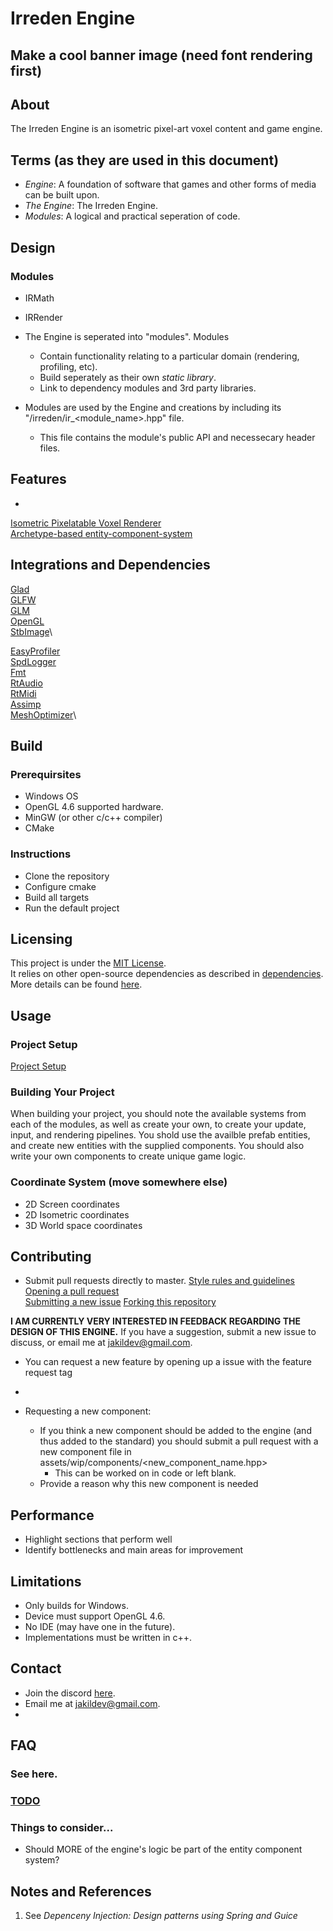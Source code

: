 # Irreden Engine

## Make a cool banner image (need font rendering first)

## About
The Irreden Engine is an isometric pixel-art voxel content and game engine.

## Terms (as they are used in this document)
-   *Engine*: A foundation of software that games and other forms of media can be built upon.
-   *The Engine*: The Irreden Engine.
-   *Modules*: A logical and practical seperation of code.


## Design

### Modules
-   IRMath
-   IRRender

-   The Engine is seperated into "modules". Modules
    -   Contain functionality relating to a particular domain (rendering, profiling, etc).
    -   Build seperately as their own *static library*.
    -   Link to dependency modules and 3rd party libraries.
- Modules are used by the Engine and creations by including its "/irreden/ir_\<module_name\>.hpp" file.
    -   This file contains the module's public API and necessecary header files.

## Features
-
[Isometric Pixelatable Voxel Renderer](/docs/features/renderer.md)\
[Archetype-based entity-component-system](/docs/features/ecs.md)

## Integrations and Dependencies

[Glad](/docs/dependencies/glad.md)\
[GLFW](/docs/dependencies/glfw.md)\
[GLM](/docs/dependencies/glm.md)\
[OpenGL](/docs/dependencies/opengl.md)\
[StbImage](/docs/dependencies/)\
<!-- -   GoogleTest -->
[EasyProfiler](https://github.com/yse/easy_profiler)\
[SpdLogger]()\
[Fmt](/docs/dependencies/)\
[RtAudio](/docs/dependencies/)\
[RtMidi](/docs/dependencies/)\
[Assimp](https://github.com/assimp/assimp)\
[MeshOptimizer]()\

## Build

### Prerequirsites
-   Windows OS
-   OpenGL 4.6 supported hardware.
-   MinGW (or other c/c++ compiler)
-   CMake

### Instructions
-   Clone the repository
-   Configure cmake
-   Build all targets
-   Run the default project

## Licensing
This project is under the [MIT License](/docs/usage/licensing.md).\
It relies on other open-source dependencies as described in [dependencies](#dependencies).\
More details can be found [here](/docs/usage/licensing.md).


## Usage

<!-- ### Navigating the Engine
The engine is broken up into modules. Each module contains the following directories (when applicable):

-   **components:** Game components associated with this module
-   **entities:** Game entities, also known as prefabs, associated with this module
-   **include:** All include files for the module, including associated third-party files
-   **lib:** Precompiled binaries for third party libraries.
-   **patches:** Patch files for third-party packages pulled in during build.
-   **scripts:** Lua/python scripts associated with the module.
-   **shaders:** GLSL shader files used for rendering pipeline and GPU compute.
-   **src:** Main source files composing the module,
-   **systems:** Game systems associated with the module. -->

### Project Setup
[Project Setup](/docs/usage/project_setup.md)

### Building Your Project
When building your project, you should note the available systems from each of the modules, as well as create your own, to create your update, input, and rendering pipelines. You shold use the availble prefab entities, and create new entities with the supplied components. You should also write your own components to create unique game logic.

### Coordinate System (move somewhere else)
-   2D Screen coordinates
-   2D Isometric coordinates
-   3D World space coordinates

## Contributing
-   Submit pull requests directly to master.
[Style rules and guidelines](/docs/rules/style.md)\
[Opening a pull request](/docs/contributing/pull_requests.md)\
[Submitting a new issue](/docs/contributing/issues.md)
[Forking this repository]()

**I AM CURRENTLY VERY INTERESTED IN FEEDBACK REGARDING THE DESIGN OF THIS ENGINE.** If you have a suggestion, submit a new issue to discuss, or email me at jakildev@gmail.com.

-   You can request a new feature by opening up a issue with the feature request tag
-

- Requesting a new component:
    -   If you think a new component should be added to the engine (and thus added to the standard) you should submit a pull request with a new component file in assets/wip/components/\<new_component_name.hpp\>
        -   This can be worked on in code or left blank.
    -   Provide a reason why this new component is needed

## Performance
-   Highlight sections that perform well
-   Identify bottlenecks and main areas for improvement

## Limitations
-   Only builds for Windows.
-   Device must support OpenGL 4.6.
-   No IDE (may have one in the future).
-   Implementations must be written in c++.



## Contact
-   Join the discord [here](TODO: ).
-   Email me at jakildev@gmail.com.
-

## FAQ
### See here.

### [TODO](/irreden-engine/docs/todo.md)

### Things to consider...
-   Should MORE of the engine's logic be part of the entity component system?

## Notes and References
1. See *Depenceny Injection: Design patterns using Spring and Guice*